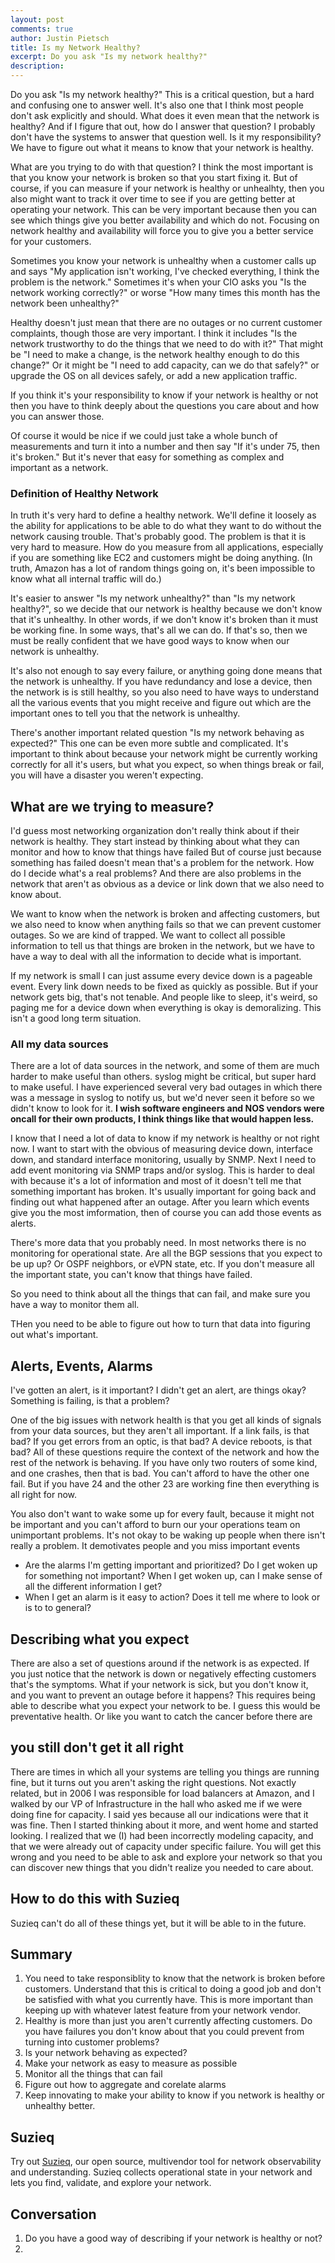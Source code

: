 ```yaml
---
layout: post
comments: true
author: Justin Pietsch
title: Is my Network Healthy?
excerpt: Do you ask "Is my network healthy?"
description: 
---
```

Do you ask "Is my network healthy?" This is a critical question, but a hard and confusing one to answer well. It's also one that I think most people don't ask explicitly and should. What does it even mean that the network is healthy? And if I figure that out, how do I answer that question? I probably don't have the systems to answer that question well. Is it my responsibility? We have to figure out what it means to know that your network is healthy. 

What are you trying to do with that question? I think the most important is that you know your network is broken so that you start fixing it. But of course, if you can measure if your network is healthy or unhealhty, then you also might want to track it over time to see if you are getting better at operating your network. This can be very important because then you can see which things give you better availability and which do not. Focusing on network healthy and availability will force you to give you a better service for your customers.

Sometimes you know your network is unhealthy when a customer calls up and says "My application isn't working, I've checked everything, I think the problem is the network." Sometimes it's when your CIO asks you "Is the network working correctly?" or worse "How many times this month has the network been unhealthy?"

Healthy doesn't just mean that there are no outages or no current customer complaints, though those are very important. I think it includes "Is the network trustworthy to do the things that we need to do with it?" That might be "I need to make a change, is the network healthy enough to do this change?" Or it might be "I need to add capacity, can we do that safely?" or upgrade the OS on all devices safely, or add a new application traffic.

If you think it's your responsibility to know if your network is healthy or not then you have to think deeply about the questions you care about and how you can answer those. 

Of course it would be nice if we could just take a whole bunch of measurements and turn it into a number and then say "If it's under 75, then it's broken." But it's never that easy for something as complex and important as a network. 

### Definition of Healthy Network

In truth it's very hard to define a healthy network. We'll define it loosely as the ability for applications to be able to do what they want to do without the network causing trouble. That's probably good. The problem is that it is very hard to measure. How do you measure from all applications, especially if you are something like EC2 and customers might be doing anything. (In truth, Amazon has a lot of random things going on, it's been impossible to know what all internal traffic will do.)

It's easier to answer "Is my network unhealthy?" than "Is my network healthy?", so we decide that our network is healthy because we don't know that it's unhealthy. In other words, if we don't know it's broken than it must be working fine. In some ways, that's all we can do. If that's so, then we must be really confident that we have good ways to know when our network is unhealthy.

It's also not enough to say every failure, or anything going done means that the network is unhealthy. If you have redundancy and lose a device, then the network is is still healthy, so you also need to have ways to understand all the various events that you might receive and figure out which are the important ones to tell you that the network is unhealthy.

There's another important related question "Is my network behaving as expected?" This one can be even more subtle and complicated. It's important to think about because your network might be currently working correctly for all it's users, but what you expect, so when things break or fail, you will have a disaster you weren't expecting.

## What are we trying to measure?

I'd guess most networking organization don't really think about if their network is healthy. They start instead by thinking about what they can monitor and how to know that things have failed But of course just because something has failed doesn't mean that's a problem for the network. How do I decide what's a real problems? And there are also problems in the network that aren't as obvious as a device or link down that we also need to know about. 

We want to know when the network is broken and affecting customers, but we also need to know when anything fails so that we can prevent customer outages. So we are kind of trapped. We want to collect all possible information to tell us that things are broken in the network, but we have to have a way to deal with all the information to decide what is important.

If my network is small I can just assume every device down is a pageable event. Every link down needs to be fixed as quickly as possible. But if your network gets big, that's not tenable. And people like to sleep, it's weird, so paging me for a device down when everything is okay is demoralizing. This isn't a good long term situation.



### All my data sources

There are a lot of data sources in the network, and some of them are much harder to make useful than others. syslog might be critical, but super hard to make useful. I have experienced several very bad outages in which there was a message in syslog to notify us, but we'd never seen it before so we didn't know to look for it. **I wish software engineers and NOS vendors were oncall for their own products, I think things like that would happen less.**

I know that I need a lot of data to know if my network is healthy or not right now. I want to start with the obvious of measuring device down, interface down, and standard interface monitoring, usually by SNMP.  Next I need to add event monitoring via SNMP traps and/or syslog. This is harder to deal with because it's a lot of information and most of it doesn't tell me that something important has broken. It's usually important for going back and finding out what happened after an outage. After you learn which events give you the most imformation, then of course you can add those events as alerts.

There's more data that you probably need. In most networks there is no monitoring for operational state. Are all the BGP sessions that you expect to be up up? Or OSPF neighbors, or eVPN state, etc. If you don't measure all the important state, you can't know that things have failed. 

So you need to think about all the things that can fail, and make sure you have a way to monitor them all.

THen you need to be able to figure out how to turn that data into figuring out what's important.

## Alerts, Events, Alarms

I've gotten an alert, is it important? I didn't get an alert, are things okay? Something is failing, is that a problem?

One of the big issues with network health is that you get all kinds of signals from your data sources, but they aren't all important. If a link fails, is that bad? If you get errors from an optic, is that bad? A device reboots, is that bad? All of these questions require the context of the network and how the rest of the network is behaving. If you have only two routers of some kind, and one crashes, then that is bad. You can't afford to have the other one fail. But if you have 24 and the other 23 are working fine then everything is all right for now.


You also don't want to wake some up for every fault, because it might not be important and you can't afford to burn our your operations team on unimportant problems. It's  not okay to be waking up people when there isn't really a problem. It demotivates people and you miss important events


- Are the alarms I'm getting important and prioritized? Do I get woken up for something not important? When I get woken up, can I make sense of all the different information I get?
- When I get an alarm is it easy to action? Does it tell me where to look or is to to general?

## Describing what you expect
There are also a set of questions around if the network is as expected. If you just notice that the network is down or negatively effecting customers that's the symptoms. What if your network is sick, but you don't know it, and you want to prevent an outage before it happens? This requires
being able to describe what you expect your network to be. I guess this would be preventative health. Or like you want to catch the cancer before there are 

## you still don't get it all right
There are times in which all your systems are telling you things are running fine, but it turns out you aren't asking the right questions. Not exactly related, but in 2006 I was responsible for load balancers at Amazon, and I walked by  our VP of Infrastructure in the hall who asked me if we were doing fine for capacity. I said yes because all our indications were that it was fine. Then I started thinking about it more, and went home and started looking. I realized that we (I) had been incorrectly modeling capacity, and that we were already out of capacity under specific failure. You will get this wrong and you need to be able to ask and explore your network so that you can discover new things that you didn't realize you needed to care about.


## How to do this with Suzieq
Suzieq can't do all of these things yet, but it will be able to in the future. 

## Summary
1. You need to take responsiblity to know that the network is broken before customers. Understand that this is critical to doing a good job and don't be satisfied with what you currently have. This is more important than keeping up with whatever latest feature from your network vendor.
1. Healthy is more than just you aren't currently affecting customers. Do you have failures you don't know about that you could prevent from turning into customer problems?
1. Is your network behaving as expected?
1. Make your network as easy to measure as possible
1. Monitor all the things that can fail
1. Figure out how to aggregate and corelate alarms
1. Keep innovating to make your ability to know if you network is healthy or unhealthy better.

## Suzieq
Try out [Suzieq](https://www.stardustsystems.net/suzieq/), our open source, multivendor tool for network observability and understanding. Suzieq collects operational state in your network and lets you find, validate, and explore your network.

## Conversation
1. Do you have a good way of describing if your network is healthy or not?
2. 